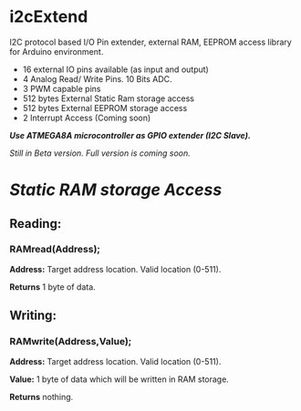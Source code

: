 # i2cExtend
I2C protocol based I/O Pin extender, external RAM, EEPROM access library for Arduino environment.

* 16 external IO pins available (as input and output)
* 4 Analog Read/ Write Pins. 10 Bits ADC.
* 3 PWM capable pins
* 512 bytes External Static Ram storage access
* 512 bytes External EEPROM storage access
* 2 Interrupt Access (Coming soon)

**_Use ATMEGA8A microcontroller as GPIO extender (I2C Slave)._** 

_Still in Beta version. Full version is coming soon._

# _Static RAM storage Access_

## Reading: 
### RAMread(Address); 
**Address:** Target address location. Valid location (0-511).

**Returns** 1 byte of data.

## Writing: 
### RAMwrite(Address,Value);

**Address:** Target address location. Valid location (0-511).

**Value:** 1 byte of data which will be written in RAM storage.

**Returns** nothing.
